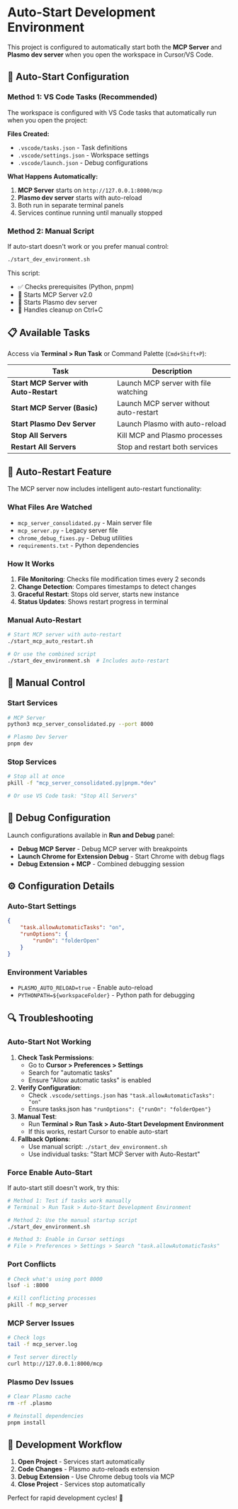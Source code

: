 # Auto-Start Development Environment

This project is configured to automatically start both the **MCP Server** and **Plasmo dev server** when you open the workspace in Cursor/VS Code.

## 🚀 Auto-Start Configuration

### Method 1: VS Code Tasks (Recommended)
The workspace is configured with VS Code tasks that automatically run when you open the project:

**Files Created:**
- `.vscode/tasks.json` - Task definitions
- `.vscode/settings.json` - Workspace settings  
- `.vscode/launch.json` - Debug configurations

**What Happens Automatically:**
1. **MCP Server** starts on `http://127.0.0.1:8000/mcp`
2. **Plasmo dev server** starts with auto-reload
3. Both run in separate terminal panels
4. Services continue running until manually stopped

### Method 2: Manual Script
If auto-start doesn't work or you prefer manual control:

```bash
./start_dev_environment.sh
```

This script:
- ✅ Checks prerequisites (Python, pnpm)
- 🔧 Starts MCP Server v2.0
- 🎯 Starts Plasmo dev server
- 🛑 Handles cleanup on Ctrl+C

## 📋 Available Tasks

Access via **Terminal > Run Task** or Command Palette (`Cmd+Shift+P`):

| Task | Description |
|------|-------------|
| **Start MCP Server with Auto-Restart** | Launch MCP server with file watching |
| **Start MCP Server (Basic)** | Launch MCP server without auto-restart |
| **Start Plasmo Dev Server** | Launch Plasmo with auto-reload |
| **Stop All Servers** | Kill MCP and Plasmo processes |
| **Restart All Servers** | Stop and restart both services |

## 🔄 Auto-Restart Feature

The MCP server now includes intelligent auto-restart functionality:

### What Files Are Watched
- `mcp_server_consolidated.py` - Main server file
- `mcp_server.py` - Legacy server file
- `chrome_debug_fixes.py` - Debug utilities
- `requirements.txt` - Python dependencies

### How It Works
1. **File Monitoring**: Checks file modification times every 2 seconds
2. **Change Detection**: Compares timestamps to detect changes
3. **Graceful Restart**: Stops old server, starts new instance
4. **Status Updates**: Shows restart progress in terminal

### Manual Auto-Restart
```bash
# Start MCP server with auto-restart
./start_mcp_auto_restart.sh

# Or use the combined script
./start_dev_environment.sh  # Includes auto-restart
```

## 🔧 Manual Control

### Start Services
```bash
# MCP Server
python3 mcp_server_consolidated.py --port 8000

# Plasmo Dev Server  
pnpm dev
```

### Stop Services
```bash
# Stop all at once
pkill -f "mcp_server_consolidated.py|pnpm.*dev"

# Or use VS Code task: "Stop All Servers"
```

## 🐛 Debug Configuration

Launch configurations available in **Run and Debug** panel:

- **Debug MCP Server** - Debug MCP server with breakpoints
- **Launch Chrome for Extension Debug** - Start Chrome with debug flags
- **Debug Extension + MCP** - Combined debugging session

## ⚙️ Configuration Details

### Auto-Start Settings
```json
{
    "task.allowAutomaticTasks": "on",
    "runOptions": {
        "runOn": "folderOpen"  
    }
}
```

### Environment Variables
- `PLASMO_AUTO_RELOAD=true` - Enable auto-reload
- `PYTHONPATH=${workspaceFolder}` - Python path for debugging

## 🔍 Troubleshooting

### Auto-Start Not Working
1. **Check Task Permissions**: 
   - Go to **Cursor > Preferences > Settings**
   - Search for "automatic tasks"
   - Ensure "Allow automatic tasks" is enabled
2. **Verify Configuration**:
   - Check `.vscode/settings.json` has `"task.allowAutomaticTasks": "on"`
   - Ensure tasks.json has `"runOptions": {"runOn": "folderOpen"}`
3. **Manual Test**:
   - Run **Terminal > Run Task > Auto-Start Development Environment**
   - If this works, restart Cursor to enable auto-start
4. **Fallback Options**:
   - Use manual script: `./start_dev_environment.sh`
   - Use individual tasks: "Start MCP Server with Auto-Restart"

### Force Enable Auto-Start
If auto-start still doesn't work, try this:
```bash
# Method 1: Test if tasks work manually
# Terminal > Run Task > Auto-Start Development Environment

# Method 2: Use the manual startup script
./start_dev_environment.sh

# Method 3: Enable in Cursor settings
# File > Preferences > Settings > Search "task.allowAutomaticTasks"
```

### Port Conflicts
```bash
# Check what's using port 8000
lsof -i :8000

# Kill conflicting processes
pkill -f mcp_server
```

### MCP Server Issues
```bash
# Check logs
tail -f mcp_server.log

# Test server directly
curl http://127.0.0.1:8000/mcp
```

### Plasmo Dev Issues
```bash
# Clear Plasmo cache
rm -rf .plasmo

# Reinstall dependencies
pnpm install
```

## 🎯 Development Workflow

1. **Open Project** - Services start automatically
2. **Code Changes** - Plasmo auto-reloads extension
3. **Debug Extension** - Use Chrome debug tools via MCP
4. **Close Project** - Services stop automatically

Perfect for rapid development cycles! 🚀 
